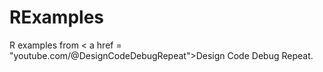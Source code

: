 # RExamples
R examples from < a href = "youtube.com/@DesignCodeDebugRepeat">Design Code Debug Repeat</a>.
